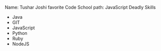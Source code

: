 Name: Tushar Joshi 
favorite Code School path: JavaScript
Deadly Skills

* Java
* GIT
* JavaScript
* Python
* Ruby
* NodeJS
